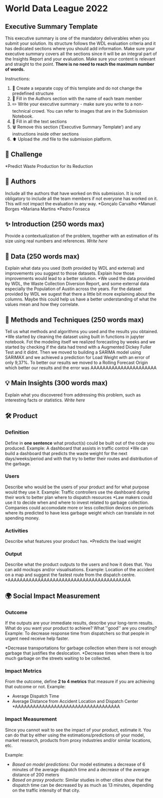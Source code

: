 # World Data League 2022

## Executive Summary Template
This executive summary is one of the mandatory deliverables when you submit your solution. Its structure follows the WDL evaluation criteria and it has dedicated sections where you should add information. Make sure your executive summary covers all the sections since it will be an integral part of the Insights Report and your evaluation. Make sure your content is relevant and straight to the point.
**There is no need to reach the maximum number of words.**

Instructions:

1. 🧱 Create a separate copy of this template and do not change the predefined structure
2. 👥 Fill in the Authors section with the name of each team member
3. ✏️ Write your executive summary - make sure you write to a non-technical crowd. You can refer to images that are in the Submission Notebook.
4. 📄 Fill in all the text sections
5. 🗑️ Remove this section (‘Executive Summary Template’) and any instructions inside other sections
6. ⬆️ Upload the .md file to the submission platform.

## 🎯 Challenge
*Predict Waste Production for its Reduction

## 👥 Authors
Include all the authors that have worked on this submission. It is not obligatory to include all the team members if not everyone has worked on it. This will not impact the evaluation in any way.
*Gonçalo Carvalho
*Manuel Borges
*Mariana Martins
*Pedro Fonseca

## ✨ Introduction (250 words max)
Provide a contextualization of the problem, together with an estimation of its size using real numbers and references.
*Write here*

## 🔢 Data (250 words max)
Explain what data you used (both provided by WDL and external) and improvements you suggest to those datasets. Explain how those improvements would lead to a better solution.
*We used the data provided by WDL, the Waste Collection Diversion Report, and some external data especially the Population of Austin across the years. For the dataset provided by WDL we sugest that there a little bit more explaining about the columns. Maybe this could help us have a better understanding of what the values mean and how they correlate.

## 🧮 Methods and Techniques (250 words max)
Tell us what methods and algorithms you used and the results you obtained.
*We started by cleaning the dataset using built in functions in jupyter notebook. Fot the modeling itself we realized forecasting by weeks and we started by checking if the data had trend with a Augmented Dickey Fuller Test and it didnt. Then we moved to building a SARIMA model using SARIMAX and we achieved a prediction for Load Weight with an error of only 9,37%. To better our results we moved to a Rolling Forecast Origin which better our results and the error was AAAAAAAAAAAAAAAAAAAAAA

## 💡 Main Insights (300 words max)
Explain what you discovered from addressing this problem, such as interesting facts or statistics.
*Write here*

## 🛠️ Product
### Definition
Define in **one sentence** what product(s) could be built out of the code you produced.
Example: A dashboard that assists in traffic control
*We can build a dashboard that predicts the waste weight for the next days/weeks/period and with that try to better their routes and distribution of the garbage.

### Users
Describe who would be the users of your product and for what purpose would they use it.
Example: Traffic controllers use the dashboard during their work to better plan where to dispatch resources
*Law makers could use it to decide when and where to invest related to garbage collection. Companies could accomodate more or less collectiion devices on periods where its predicted to have less garbage weight which can translate in not spending money.

### Activities
Describe what features your product has.
*Predicts the load weight

### Output
Describe what the product outputs to the users and how it does that. You can add mockups and/or visualisations.
Example: Location of the accident on a map and suggest the fastest route from the dispatch centre.
*AAAAAAAAAAAAAAAAAAAAAAAAAAAAAAAAAAAAAAAAA

## 🌍 Social Impact Measurement
### Outcome
If the outputs are your immediate results, describe your long-term results. What do you want your product to achieve? What ''good'' are you creating?
Example: To decrease response time from dispatchers so that people in urgent need receive help faster.

*Decrease transportations for garbage collection when there is not enough garbage that justifies the deslocation.
*Decrease times when there is too much garbage on the streets waiting to be collected.

### Impact Metrics
From the outcome, define **2 to 4 metrics** that measure if you are achieving that outcome or not.
Example:
* Average Dispatch Time
* Average Distance from Accident Location and Dispatch Center
*AAAAAAAAAAAAAAAAAAAAAAAAAAAAAAAAAAA

### Impact Measurement
Since you cannot wait to see the impact of your product, estimate it. You can do that by either using the estimations/predictions of your model, market research, products from proxy industries and/or similar locations, etc.

Example:
* *Based on model predictions*: Our model estimates a decrease of 6 minutes of the average dispatch time and a decrease of the average distance of 200 meters
* *Based on proxy products*: Similar studies in other cities show that the dispatch time can be decreased by as much as 13 minutes, depending on the traffic intensity of that city.
